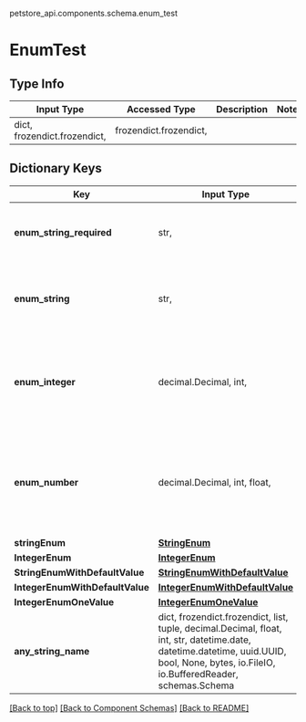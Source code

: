 petstore_api.components.schema.enum_test
# EnumTest

## Type Info
Input Type | Accessed Type | Description | Notes
------------ | ------------- | ------------- | -------------
dict, frozendict.frozendict,  | frozendict.frozendict,  |  |

## Dictionary Keys
Key | Input Type | Accessed Type | Description | Notes
------------ | ------------- | ------------- | ------------- | -------------
**enum_string_required** | str,  | str,  |  | must be one of ["UPPER", "lower", "", ]
**enum_string** | str,  | str,  |  | [optional] must be one of ["UPPER", "lower", "", ]
**enum_integer** | decimal.Decimal, int,  | decimal.Decimal,  |  | [optional] must be one of [1, -1, ] value must be a 32 bit integer
**enum_number** | decimal.Decimal, int, float,  | decimal.Decimal,  |  | [optional] must be one of [1.1, -1.2, ] value must be a 64 bit float
**stringEnum** | [**StringEnum**](string_enum.StringEnum.md) | [**StringEnum**](string_enum.StringEnum.md) |  | [optional]
**IntegerEnum** | [**IntegerEnum**](integer_enum.IntegerEnum.md) | [**IntegerEnum**](integer_enum.IntegerEnum.md) |  | [optional]
**StringEnumWithDefaultValue** | [**StringEnumWithDefaultValue**](string_enum_with_default_value.StringEnumWithDefaultValue.md) | [**StringEnumWithDefaultValue**](string_enum_with_default_value.StringEnumWithDefaultValue.md) |  | [optional]
**IntegerEnumWithDefaultValue** | [**IntegerEnumWithDefaultValue**](integer_enum_with_default_value.IntegerEnumWithDefaultValue.md) | [**IntegerEnumWithDefaultValue**](integer_enum_with_default_value.IntegerEnumWithDefaultValue.md) |  | [optional]
**IntegerEnumOneValue** | [**IntegerEnumOneValue**](integer_enum_one_value.IntegerEnumOneValue.md) | [**IntegerEnumOneValue**](integer_enum_one_value.IntegerEnumOneValue.md) |  | [optional]
**any_string_name** | dict, frozendict.frozendict, list, tuple, decimal.Decimal, float, int, str, datetime.date, datetime.datetime, uuid.UUID, bool, None, bytes, io.FileIO, io.BufferedReader, schemas.Schema | frozendict.frozendict, tuple, decimal.Decimal, str, bytes, BoolClass, NoneClass, FileIO | any string name can be used but the value must be the correct type | [optional]

[[Back to top]](#top) [[Back to Component Schemas]](../../../README.md#Component-Schemas) [[Back to README]](../../../README.md)
